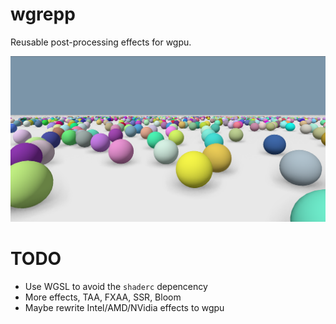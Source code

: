 # wgrepp

Reusable post-processing effects for wgpu.

 ![](examples/spheres/screenshot.png)

# TODO

- Use WGSL to avoid the `shaderc` depencency
- More effects, TAA, FXAA, SSR, Bloom
- Maybe rewrite Intel/AMD/NVidia effects to wgpu
